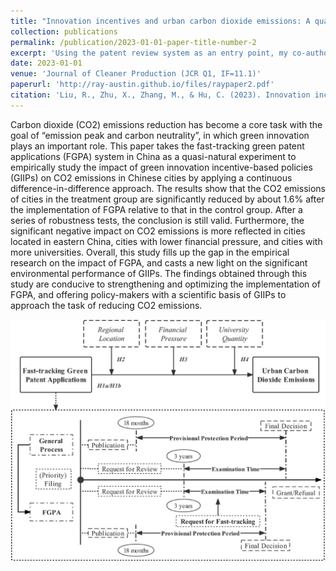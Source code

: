 ```yaml
---
title: "Innovation incentives and urban carbon dioxide emissions: A quasi-natural experiment based on fast-tracking green patent applications in China"
collection: publications
permalink: /publication/2023-01-01-paper-title-number-2
excerpt: 'Using the patent review system as an entry point, my co-authors and I assessed the economic effectiveness of innovation incentives for environmental protection.'
date: 2023-01-01
venue: 'Journal of Cleaner Production (JCR Q1, IF=11.1)'
paperurl: 'http://ray-austin.github.io/files/raypaper2.pdf'
citation: 'Liu, R., Zhu, X., Zhang, M., & Hu, C. (2023). Innovation incentives and urban carbon dioxide emissions: A quasi-natural experiment based on fast-tracking green patent applications in China. Journal of Cleaner Production, 382, 135444.'
---
```


Carbon dioxide (CO2) emissions reduction has become a core task with the goal of “emission peak and carbon neutrality”, in which green innovation plays an important role. This paper takes the fast-tracking green patent applications (FGPA) system in China as a quasi-natural experiment to empirically study the impact of green innovation incentive-based policies (GIIPs) on CO2 emissions in Chinese cities by applying a continuous difference-in-difference approach. The results show that the CO2 emissions of cities in the treatment group are significantly reduced by about 1.6% after the implementation of FGPA relative to that in the control group. After a series of robustness tests, the conclusion is still valid. Furthermore, the significant negative impact on CO2 emissions is more reflected in cities located in eastern China, cities with lower financial pressure, and cities with more universities. Overall, this study fills up the gap in the empirical research on the impact of FGPA, and casts a new light on the significant environmental performance of GIIPs. The findings obtained through this study are conducive to strengthening and optimizing the implementation of FGPA, and offering policy-makers with a scientific basis of GIIPs to approach the task of reducing CO2 emissions.

![GitHub Logo](../images/raypaper2.png)
